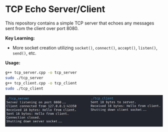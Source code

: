 
# TCP Echo Server/Client

This repository contains a simple TCP server that echoes any messages sent from the client over port 8080.

**Key Learning:**
- More socket creation utilizing `socket()`, `connect()`, `accept()`, `listen()`, `send()`, etc.

**Usage:**
```bash
g++ tcp_server.cpp -o tcp_server
sudo ./tcp_server
g++ tcp_client.cpp -o tcp_client
sudo ./tcp_client
```

![tcp_echo_server_client_screenshot](tcp_echo_server_client.JPG)
